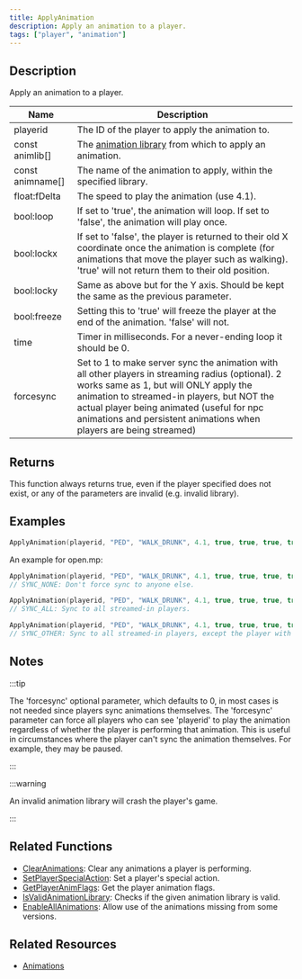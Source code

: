 ```yaml
---
title: ApplyAnimation
description: Apply an animation to a player.
tags: ["player", "animation"]
---
```


## Description

Apply an animation to a player.

| Name       | Description                                                                                                                                                                                                                                                                                                   |
| --------------- | ------------------------------------------------------------------------------------------------------------------------------------------------------------------------------------------------------------------------------------------------------------------------------------------------------------- |
| playerid        | The ID of the player to apply the animation to.                                                                                                                                                                                                                                                               |
| const animlib[]       | The [animation library](../resources/animations) from which to apply an animation.                                                                                                                                                                                                                                                       |
| const animname[]      | The name of the animation to apply, within the specified library.                                                                                                                                                                                                                                             |
| float:fDelta          | The speed to play the animation (use 4.1).                                                                                                                                                                                                                                                                    |
| bool:loop       | If set to 'true', the animation will loop. If set to 'false', the animation will play once.                                                                                                                                                                                                                              |
| bool:lockx      | If set to 'false', the player is returned to their old X coordinate once the animation is complete (for animations that move the player such as walking). 'true' will not return them to their old position.                                                                                                             |
| bool:locky      | Same as above but for the Y axis. Should be kept the same as the previous parameter.                                                                                                                                                                                                                          |
| bool:freeze     | Setting this to 'true' will freeze the player at the end of the animation. 'false' will not.                                                                                                                                                                                                                             |
| time            | Timer in milliseconds. For a never-ending loop it should be 0.                                                                                                                                                                                                                                                |
| forcesync        | Set to 1 to make server sync the animation with all other players in streaming radius (optional). 2 works same as 1, but will ONLY apply the animation to streamed-in players, but NOT the actual player being animated (useful for npc animations and persistent animations when players are being streamed) |

## Returns

This function always returns true, even if the player specified does not exist, or any of the parameters are invalid (e.g. invalid library).

## Examples

```c
ApplyAnimation(playerid, "PED", "WALK_DRUNK", 4.1, true, true, true, true, 1, 1);
```

An example for open.mp:

```c
ApplyAnimation(playerid, "PED", "WALK_DRUNK", 4.1, true, true, true, true, 1, SYNC_NONE);
// SYNC_NONE: Don't force sync to anyone else.

ApplyAnimation(playerid, "PED", "WALK_DRUNK", 4.1, true, true, true, true, 1, SYNC_ALL);
// SYNC_ALL: Sync to all streamed-in players.

ApplyAnimation(playerid, "PED", "WALK_DRUNK", 4.1, true, true, true, true, 1, SYNC_OTHER);
// SYNC_OTHER: Sync to all streamed-in players, except the player with the animation.
```

## Notes

:::tip

The 'forcesync' optional parameter, which defaults to 0, in most cases is not needed since players sync animations themselves. The 'forcesync' parameter can force all players who can see 'playerid' to play the animation regardless of whether the player is performing that animation. This is useful in circumstances where the player can't sync the animation themselves. For example, they may be paused.

:::

:::warning

An invalid animation library will crash the player's game.

:::

## Related Functions

- [ClearAnimations](ClearAnimations): Clear any animations a player is performing.
- [SetPlayerSpecialAction](SetPlayerSpecialAction): Set a player's special action.
- [GetPlayerAnimFlags](GetPlayerAnimFlags): Get the player animation flags.
- [IsValidAnimationLibrary](IsValidAnimationLibrary): Checks if the given animation library is valid.
- [EnableAllAnimations](EnableAllAnimations): Allow use of the animations missing from some versions.

## Related Resources

- [Animations](../resources/animations)
